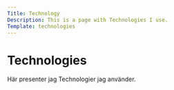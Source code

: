 ```yaml
---
Title: Technology
Description: This is a page with Technologies I use.
Template: technologies 
---
```


Technologies
==========================
Här presenter jag Technologier jag använder.
